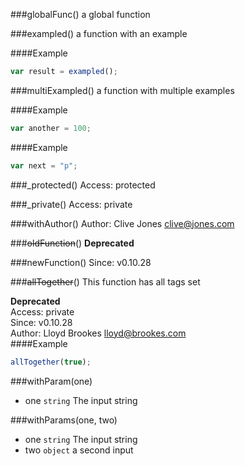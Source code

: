 
###globalFunc()
a global function


###exampled()
a function with an example

####Example
```js
var result = exampled();
```

###multiExampled()
a function with multiple examples

####Example
```js
var another = 100;
```
####Example
```js
var next = "p";
```

###_protected()
Access: protected  

###_private()
Access: private  

###withAuthor()
Author: Clive Jones <clive@jones.com>  

###~~oldFunction~~()
**Deprecated**  

###newFunction()
Since: v0.10.28  

###~~allTogether~~()
This function has all tags set

**Deprecated**  
Access: private  
Since: v0.10.28  
Author: Lloyd Brookes <lloyd@brookes.com>  
####Example
```js
allTogether(true);
```

###withParam(one)
- one `string` The input string

###withParams(one, two)
- one `string` The input string
- two `object` a second input
